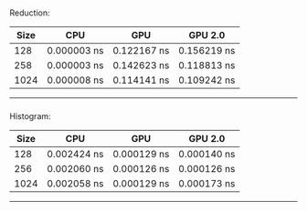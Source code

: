 ###
Reduction:

| Size  | CPU         | GPU         | GPU 2.0     |
|-------|-------------|-------------|-------------|
| 128   | 0.000003 ns | 0.122167 ns | 0.156219 ns |
| 258   | 0.000003 ns | 0.142623 ns | 0.118813 ns |
| 1024  | 0.000008 ns | 0.114141 ns | 0.109242 ns |
---------------------------------------------------


###
Histogram:

| Size  | CPU         | GPU         | GPU 2.0     |
|-------|-------------|-------------|-------------|
| 128   | 0.002424 ns | 0.000129 ns | 0.000140 ns |
| 256   | 0.002060 ns | 0.000126 ns | 0.000126 ns |
| 1024  | 0.002058 ns | 0.000129 ns | 0.000173 ns |
---------------------------------------------------